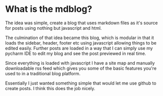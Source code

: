 # What is the mdblog?

The idea was simple, create a blog that uses markdown files as 
it's source for posts using nothing but javascript and html.

The culmination of that idea became this blog, which is modular in that it loads the sidebar, header, footer etc
 using javascript allowing things to be edited easily. Further posts are loaded in a way that I can 
simply use my pycharm IDE to edit my blog and see the post previewed in real time.

Since everything is loaded with javascript I have a site map and manually downloadable rss feed which gives you some of the
basic features you're used to in a traditional blog platform.

Essentially I just wanted something simple that would let me use github to create posts.
I think this does the job nicely.